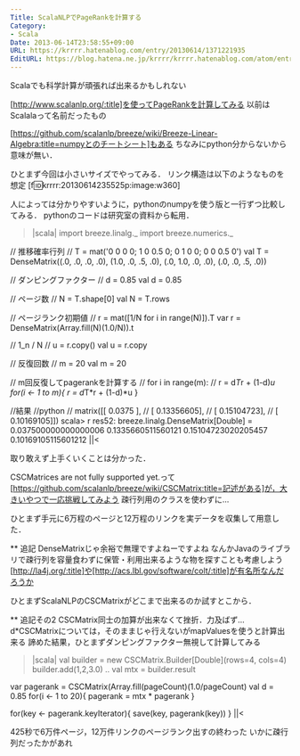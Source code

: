 ```yaml
---
Title: ScalaNLPでPageRankを計算する
Category:
- Scala
Date: 2013-06-14T23:58:55+09:00
URL: https://krrrr.hatenablog.com/entry/20130614/1371221935
EditURL: https://blog.hatena.ne.jp/krrrr/krrrr.hatenablog.com/atom/entry/11696248318756262883
---
```


Scalaでも科学計算が頑張れば出来るかもしれない

[http://www.scalanlp.org/:title]を使ってPageRankを計算してみる
以前はScalalaって名前だったもの

[https://github.com/scalanlp/breeze/wiki/Breeze-Linear-Algebra:title=numpyとのチートシート]もある
ちなみにpython分からないから意味が無い．

ひとまず今回は小さいサイズでやってみる．
リンク構造は以下のようなものを想定
[f:id:krrrr:20130614235525p:image:w360]

人によっては分かりやすいように，pythonのnumpyを使う版と一行ずつ比較してみる．
pythonのコードは研究室の資料から転用．

>|scala|
import breeze.linalg._
import breeze.numerics._

// 推移確率行列
// T = mat('0 0 0 0; 1 0 0.5 0; 0 1 0 0; 0 0 0.5 0')
val T = DenseMatrix((.0, .0, .0, .0), (1.0, .0, .5, .0), (.0, 1.0, .0, .0), (.0, .0, .5, .0))

// ダンピングファクター
// d = 0.85
val d = 0.85

// ページ数
// N = T.shape[0]
val N = T.rows

// ページランク初期値
// r = mat([1/N for i in range(N)]).T
var r = DenseMatrix(Array.fill(N)(1.0/N)).t

// 1_n / N
// u = r.copy()
val u = r.copy

// 反復回数
// m = 20
val m = 20

// m回反復してpagerankを計算する
// for i in range(m):
//   r = d*T*r + (1-d)*u
for(i <- 1 to m){
  r = d*T*r + (1-d)*u
}

//結果
//python
// matrix([[ 0.0375   ],
//        [ 0.13356605],
//        [ 0.15104723],
//        [ 0.10169105]])
scala> r
res52: breeze.linalg.DenseMatrix[Double] =
0.037500000000000006
0.1335660511560121
0.15104723020205457
0.10169105115601212
||<

取り敢えず上手くいくことは分かった．

CSCMatrices are not fully supported yet.って[https://github.com/scalanlp/breeze/wiki/CSCMatrix:title=記述がある]が，大きいやつで一応挑戦してみよう
疎行列用のクラスを使わずに...

ひとまず手元に6万程のページと12万程のリンクを実データを収集して用意した．

** 追記
DenseMatrixじゃ余裕で無理ですよねーですよね
なんかJavaのライブラリで疎行列を容量食わずに保管・利用出来るような物を探すことも考慮しよう
[http://la4j.org/:title]や[http://acs.lbl.gov/software/colt/:title]が有名所なんだろうか

ひとまずScalaNLPのCSCMatrixがどこまで出来るのか試すとこから．

** 追記その2
CSCMatrix同士の加算が出来なくて挫折．力及ばず...
d*CSCMatrixについては，そのままじゃ行えないがmapValuesを使うと計算出来る
諦めた結果，ひとまずダンピングファクター無視して計算してみる
>|scala|
val builder = new CSCMatrix.Builder[Double](rows=4, cols=4)
builder.add(1,2,3.0)
..
val mtx = builder.result

var pagerank = CSCMatrix(Array.fill(pageCount)(1.0/pageCount)
val d = 0.85
for(i <- 1 to 20){
  pagerank = mtx * pagerank
}

for(key <- pagerank.keyIterator){
  save(key, pagerank(key))
}
||<

425秒で6万件ページ，12万件リンクのページランク出すの終わった
いかに疎行列だったかがあれ
